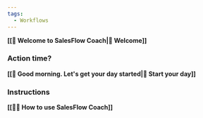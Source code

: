 ```yaml
---
tags:
  - Workflows
---
```

**[[👋 Welcome to SalesFlow Coach|👋 Welcome]]**

### Action time? 
**[[🌅 Good morning. Let's get your day started|🌅 Start your day]]**

### Instructions
**[[👨‍🎓 How to use SalesFlow Coach]]**


<!--
# Technical reading/background: 
- ## Introduction to Salesflow Coach%%  -->